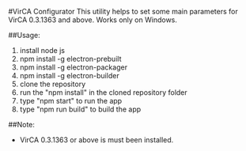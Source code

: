 #VirCA Configurator
This utility helps to set some main parameters for VirCA 0.3.1363 and above. Works only on Windows.

##Usage:
1. install node js
4. npm install -g electron-prebuilt
5. npm install -g electron-packager
6. npm install -g electron-builder
7. clone the repository
8. run the "npm install" in the cloned repository folder
9. type "npm start" to run the app
10. type "npm run build" to build the app

##Note:
+ VirCA 0.3.1363 or above is must been installed.
